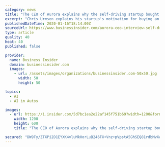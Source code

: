 ```yaml
---
category: news
title: "The CEO of Aurora explains why the self-driving startup bought a laser-radar company that's completely off the tech-industry grid"
excerpt: "Chris Urmson explains his startup's motivation for buying an obscure company based in Bozeman, Montana."
publishedDateTime: 2020-01-16T18:14:00Z
sourceUrl: https://www.businessinsider.com/aurora-ceo-interview-self-driving-startup-acquisition-strategy-tech-industry-2020-1
type: article
quality: 40
heat: 40
published: false

provider:
  name: Business Insider
  domain: businessinsider.com
  images:
    - url: /assets/images/organizations/businessinsider.com-50x50.jpg
      width: 50
      height: 50

topics:
  - AI
  - AI in Autos

images:
  - url: https://i.insider.com/5d7bc1ea2e22af145f751b69?width=1200&format=jpeg
    width: 1200
    height: 600
    title: "The CEO of Aurora explains why the self-driving startup bought a laser-radar company that's completely off the tech-industry grid"

secured: "DW9Fy/ZTXPi2D1EYXK4vluMkHorLuB246FX+Vnz+pVpstA5GhSEQ81rdbMvXa35q2EYwn/rUb/SegeHYFGBs34gyD2BbISXQR2YhhEvuhY60HatYFZMv1Cy19U3XONJvO0UuS4Gj1PVKpTDmXrqgP+1msxmNSUIcoFcezRget97x7AD7A3Jl7UbZnjXRi3brVOCglfxSX+BNkP0FJT+QTkKGsMjQeKL7X3HsEqmeBHKg6TcTivkZUEmnTFn/DPVz1vwN7gcmeOapcY3DIoDXeWLSODH7aox0MTAkmK8YhC8=;IPBbCGw8quersFyw5Vb5Kw=="
---
```


